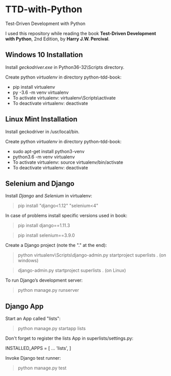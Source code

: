 # TTD-with-Python
Test-Driven Development with Python

I used this repository while reading the book **Test-Driven Development with Python**, 2nd Edition, by **Harry J.W. Percival**.


## Windows 10 Installation
Install *geckodriver.exe* in Python36-32\Scripts directory.

Create python *virtualenv* in directory python-tdd-book:
- pip install virtualenv
- py -3.6 -m venv virtualenv
- To activate virtualenv:
  virtualenv\Scripts\activate
- To deactivate virtualenv:
  deactivate

## Linux Mint Installation
Install geckodriver in /usr/local/bin.

Create python *virtualenv* in directory python-tdd-book:
- sudo apt-get install python3-venv
- python3.6 -m venv virtualenv
- To activate virtualenv:
  source virtualenv/bin/activate
- To deactivate virtualenv:
  deactivate


## Selenium and Django

Install *Django* and *Selenium* in virtualenv:
>pip install "django<1.12" "selenium<4"

In case of problems install specific versions used in book:
>pip install django==1.11.3

>pip install selenium==3.9.0

Create a Django project (note the "." at the end):
>python virtualenv\Scripts\django-admin.py startproject superlists . (on windows)

>django-admin.py startproject superlists . (on Linux)

To run Django’s development server:
>python manage.py runserver


## Django App

Start an App called "lists":
>python manage.py startapp lists

Don't forget to register the lists App in superlists/settings.py:

INSTALLED_APPS = [
	...
    'lists',
]

Invoke Django test runner:
>python manage.py test

